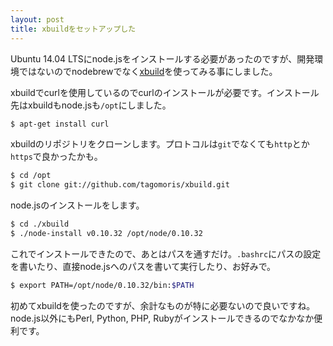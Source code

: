 ```yaml
---
layout: post
title: xbuildをセットアップした
---
```

Ubuntu 14.04 LTSにnode.jsをインストールする必要があったのですが、開発環境ではないのでnodebrewでなく[xbuild](https://github.com/tagomoris/xbuild)を使ってみる事にしました。

xbuildでcurlを使用しているのでcurlのインストールが必要です。インストール先はxbuildもnode.jsも`/opt`にしました。

```sh
$ apt-get install curl
```

xbuildのリポジトリをクローンします。プロトコルは`git`でなくても`http`とか`https`で良かったかも。

```sh
$ cd /opt
$ git clone git://github.com/tagomoris/xbuild.git
```

node.jsのインストールをします。

```sh
$ cd ./xbuild
$ ./node-install v0.10.32 /opt/node/0.10.32
```

これでインストールできたので、あとはパスを通すだけ。`.bashrc`にパスの設定を書いたり、直接node.jsへのパスを書いて実行したり、お好みで。

```sh
$ export PATH=/opt/node/0.10.32/bin:$PATH
```

初めてxbuildを使ったのですが、余計なものが特に必要ないので良いですね。node.js以外にもPerl, Python, PHP, Rubyがインストールできるのでなかなか便利です。
